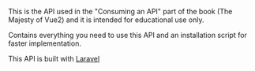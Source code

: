 This is the API used in the "Consuming an API" part of the book (The Majesty of Vue2) and it is intended for educational use only.

Contains everything you need to use this API and an installation script for faster implementation.

This API is built with [Laravel](http://laravel.com)
